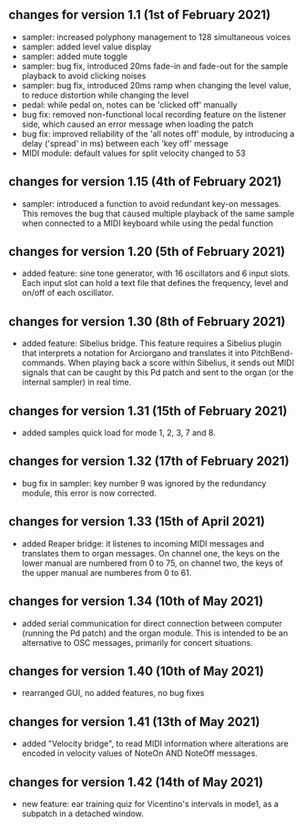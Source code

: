 ## changes for version 1.1 (1st of February 2021)

- sampler: increased polyphony management to 128 simultaneous voices
- sampler: added level value display
- sampler: added mute toggle
- sampler: bug fix, introduced 20ms fade-in and fade-out for the sample playback to avoid clicking noises
- sampler: bug fix, introduced 20ms ramp when changing the level value, to reduce distortion while changing the level
- pedal: while pedal on, notes can be 'clicked off' manually
- bug fix: removed non-functional local recording feature on the listener side, which caused an error message when loading the patch
- bug fix: improved reliability of the 'all notes off' module, by introducing a delay ('spread' in ms) between each 'key off' message
- MIDI module: default values for split velocity changed to 53


## changes for version 1.15 (4th of February 2021)

- sampler: introduced a function to avoid redundant key-on messages. This removes the bug that caused multiple playback of the same sample when connected to a MIDI keyboard while using the pedal function


## changes for version 1.20 (5th of February 2021)

- added feature: sine tone generator, with 16 oscillators and 6 input slots. Each input slot can hold a text file that defines the frequency, level and on/off of each oscillator.


## changes for version 1.30 (8th of February 2021)

- added feature: Sibelius bridge. This feature requires a Sibelius plugin that interprets a notation for Arciorgano and translates it into PitchBend-commands. When playing back a score within Sibelius, it sends out MIDI signals that can be caught by this Pd patch and sent to the organ (or the internal sampler) in real time.


## changes for version 1.31 (15th of February 2021)

- added samples quick load for mode 1, 2, 3, 7 and 8.


## changes for version 1.32 (17th of February 2021)

- bug fix in sampler: key number 9 was ignored by the redundancy module, this error is now corrected.

## changes for version 1.33 (15th of April 2021)

- added Reaper bridge: it listenes to incoming MIDI messages and translates them to organ messages. On channel one, the keys on the lower manual are numbered from 0 to 75, on channel two, the keys of the upper manual are numberes from 0 to 61.

## changes for version 1.34 (10th of May 2021)

- added serial communication for direct connection between computer (running the Pd patch) and the organ module. This is intended to be an alternative to OSC messages, primarily for concert situations.

## changes for version 1.40 (10th of May 2021)

- rearranged GUI, no added features, no bug fixes

## changes for version 1.41 (13th of May 2021)

- added "Velocity bridge", to read MIDI information where alterations are encoded in velocity values of NoteOn AND NoteOff messages. 

## changes for version 1.42 (14th of May 2021)

- new feature: ear training quiz for Vicentino's intervals in mode1, as a subpatch in a detached window.

